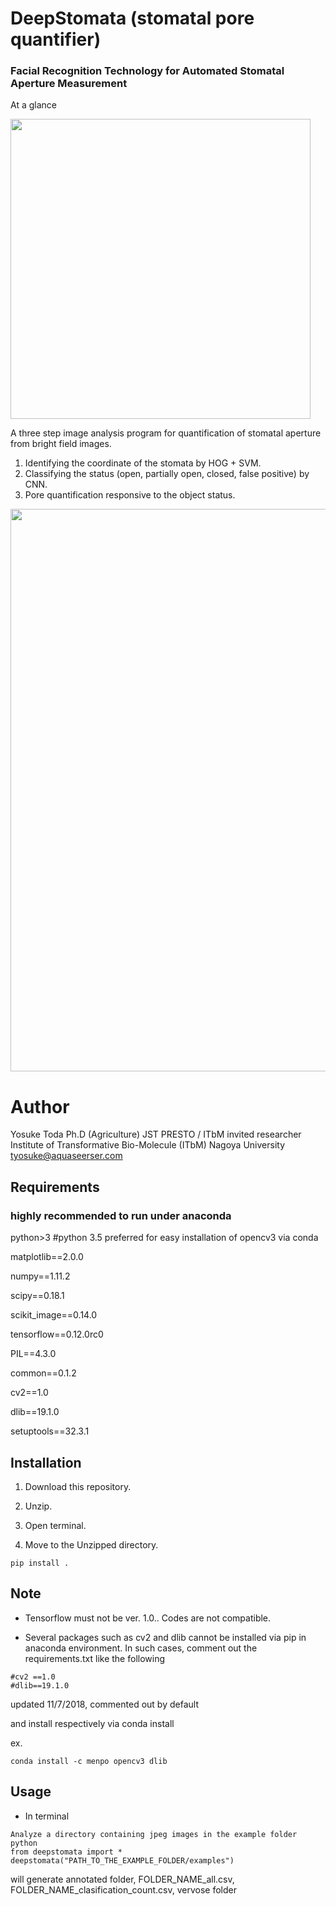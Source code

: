 
# DeepStomata (stomatal pore quantifier)
### Facial Recognition Technology for Automated Stomatal Aperture Measurement
At a glance

<img src="https://github.com/totti0223/deepstomata/blob/master/images/ataglance.jpg" width="480">


A three step image analysis program for quantification of stomatal aperture from bright field images.

1. Identifying the coordinate of the stomata by HOG + SVM.
2. Classifying the status (open, partially open, closed, false positive) by CNN.
3. Pore quantification responsive to the object status.

<img src="https://github.com/totti0223/deepstomata/blob/master/images/main.jpg" width="900">

# Author

Yosuke Toda
Ph.D (Agriculture)
JST PRESTO / ITbM invited researcher
Institute of Transformative Bio-Molecule (ITbM)
Nagoya University
tyosuke@aquaseerser.com

## Requirements
### highly recommended to run under anaconda


python>3 #python 3.5 preferred for easy installation of opencv3 via conda

matplotlib==2.0.0

numpy==1.11.2

scipy==0.18.1

scikit_image==0.14.0

tensorflow==0.12.0rc0

PIL==4.3.0

common==0.1.2

cv2==1.0

dlib==19.1.0

setuptools==32.3.1

## Installation

1. Download this repository.

2. Unzip.

2. Open terminal.

3. Move to the Unzipped directory.

~~~~
pip install .
~~~~

## Note

- Tensorflow must not be ver. 1.0.. Codes are not compatible.

- Several packages such as cv2 and dlib cannot be installed via pip in anaconda environment. In such cases, comment out the requirements.txt like the following 

~~~~
#cv2 ==1.0
#dlib==19.1.0
~~~~
updated 11/7/2018, commented out by default

and install respectively via conda install 

ex. 
~~~~
conda install -c menpo opencv3 dlib
~~~~
## Usage

- In terminal

~~~~
Analyze a directory containing jpeg images in the example folder
python
from deepstomata import *
deepstomata("PATH_TO_THE_EXAMPLE_FOLDER/examples")
~~~~

will generate annotated folder, FOLDER_NAME_all.csv, FOLDER_NAME_clasification_count.csv, vervose folder